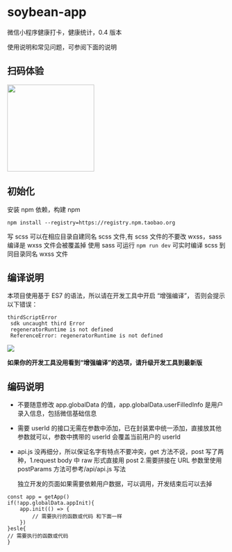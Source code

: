# soybean-app

微信小程序健康打卡，健康统计，0.4 版本

使用说明和常见问题，可参阅下面的说明

## 扫码体验

<img src="./" width="200px">

## 初始化

安装 npm 依赖，构建 npm

`npm install --registry=https://registry.npm.taobao.org`

写 scss 可以在相应目录自建同名 scss 文件,有 scss 文件的不要改 wxss，sass 编译是 wxss 文件会被覆盖掉
使用 sass 可运行 `npm run dev` 可实时编译 scss 到同目录同名 wxss 文件

## 编译说明

本项目使用基于 ES7 的语法，所以请在开发工具中开启 “增强编译”， 否则会提示以下错误：

```
thirdScriptError
 sdk uncaught third Error
 regeneratorRuntime is not defined
 ReferenceError: regeneratorRuntime is not defined
```

<img src="https://dcdn.it120.cc/2019/08/28/c5169c15-abda-4e5f-91d5-6dfcfe382fb2.png">

**如果你的开发工具没用看到“增强编译”的选项，请升级开发工具到最新版**

## 编码说明

- 不要随意修改 app.globalData 的值，app.globalData.userFilledInfo 是用户录入信息，包括微信基础信息

- 需要 userId 的接口无需在参数中添加，已在封装累中统一添加，直接放其他参数就可以，参数中携带的 userId 会覆盖当前用户的 userId

- api.js 没再细分，所以保证名字有特点不要冲突，get 方法不说，post 写了两种，1.request body 中 raw 形式直接用 post 2.需要拼接在 URL 参数里使用 postParams 方法可参考/api/api.js 写法

  独立开发的页面如果需要依赖用户数据，可以调用，开发结束后可以去掉

```
const app = getApp()
if(!app.globalData.appInit){
	app.init(() => {
		// 需要执行的函数或代码 和下面一样
	})
}esle{
// 需要执行的函数或代码
}

```
